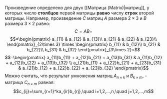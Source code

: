 Произведение определено для двух [[Матрица (Matrix)|матриц]], у которых число **столбцов** первой матрицы **равно** числу **строк** второй матрицы. Например, произведение $С$ матриц $A$ размера $2\times 3$ и $B$ размера $3\times 2$ равно:$$C=AB=$$$$=\begin{pmatrix}
a_{11} & a_{12} & a_{13}\\
a_{21} & a_{22} & a_{23}\\
\end{pmatrix}_{2\times 3} \times
\begin{pmatrix}
b_{11} & b_{12}\\
b_{21} & b_{22}\\
b_{31} & b_{32}
\end{pmatrix}_{3\times 2}=$$$$=\begin{pmatrix}
a_{11}b_{11} + a_{12}b_{21} + a_{13}b_{31} & a_{11}b_{12} + a_{12}b_{22} + a_{13}b_{32} \\
a_{21}b_{11} + a_{22}b_{21} + a_{23}b_{31} & a_{21}b_{12} + a_{22}b_{22} + a_{23}b_{32}
\end{pmatrix}$$Можно считать, что результат умножения матриц $A_{n\times k}$ и $B_{k\times m}$, - матрица $C_{n\times m}$ равная:$$c_{ij}=\sum_{r=1}^ka_{ir}b_{rj},\quad i=1,2,...,n,\quad j=1,2,...,m$$